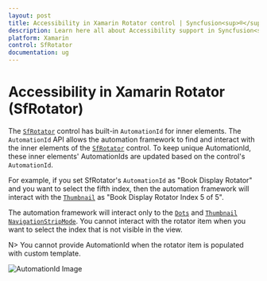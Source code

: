 ```yaml
---
layout: post
title: Accessibility in Xamarin Rotator control | Syncfusion<sup>®</sup>
description: Learn here all about Accessibility support in Syncfusion<sup>®</sup> Xamarin Rotator (SfRotator) control and more.
platform: Xamarin
control: SfRotator
documentation: ug
---
```


# Accessibility in Xamarin Rotator (SfRotator)

The [`SfRotator`](https://help.syncfusion.com/cr/xamarin/Syncfusion.SfRotator.XForms.SfRotator.html) control has built-in `AutomationId` for inner elements. The `AutomationId` API allows the automation framework to find and interact with the inner elements of the [`SfRotator`](https://help.syncfusion.com/cr/xamarin/Syncfusion.SfRotator.XForms.SfRotator.html) control. To keep unique AutomationId, these inner elements' AutomationIds are updated based on the control's `AutomationId`. 

For example, if you set SfRotator's `AutomationId` as "Book Display Rotator" and you want to select the fifth index, then the automation framework will interact with the [`Thumbnail`](https://help.syncfusion.com/cr/xamarin/Syncfusion.SfRotator.XForms.NavigationStripMode.html#Syncfusion_SfRotator_XForms_NavigationStripMode_Thumbnail) as "Book Display Rotator Index 5 of 5".

The automation framework will interact only to the [`Dots`](https://help.syncfusion.com/cr/xamarin/Syncfusion.SfRotator.XForms.NavigationStripMode.html#Syncfusion_SfRotator_XForms_NavigationStripMode_Dots) and [`Thumbnail`](https://help.syncfusion.com/cr/xamarin/Syncfusion.SfRotator.XForms.NavigationStripMode.html#Syncfusion_SfRotator_XForms_NavigationStripMode_Thumbnail) [`NavigationStripMode`](https://help.syncfusion.com/cr/xamarin/Syncfusion.SfRotator.XForms.SfRotator.html#Syncfusion_SfRotator_XForms_SfRotator_NavigationStripMode). You cannot interact with the rotator item when you want to select the index that is not visible in the view. 

N> You cannot provide AutomationId when the rotator item is populated with custom template.

![AutomationId Image](images/AutomationId.png)
